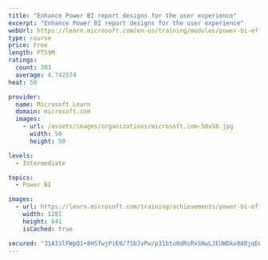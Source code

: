 ```yaml
---
title: "Enhance Power BI report designs for the user experience"
excerpt: "Enhance Power BI report designs for the user experience"
webUrl: https://learn.microsoft.com/en-us/training/modules/power-bi-effective-user-experience/
type: course
price: Free
length: PT59M
ratings:
  count: 303
  average: 4.742574
heat: 50

provider:
  name: Microsoft Learn
  domain: microsoft.com
  images:
    - url: /assets/images/organizations/microsoft.com-50x50.jpg
      width: 50
      height: 50

levels:
  - Intermediate

topics:
  - Power BI

images:
  - url: https://learn.microsoft.com/training/achievements/power-bi-effective-user-experience-social.png
    width: 1281
    height: 641
    isCached: true

secured: "31A1SlFWpQ1+8HSfwjPiE0/7SbJvPw/p31btu0dRsRxSNwLJEUWDkv08BjqEQgB7vimJYygundElmKYvWPSAZDH4hJS0jxRSvtYTYkqrVQr+Pycxl03VofKfqPUST+yQUcUDVI94MF+MTB9CkUGGuUPsvtizzohEtYnrJ4iRWnkx6smfD9KLJc2VqbLNAiCfspVG+m4meV5ICn5HNBVCV+aKSRoRvHCtpdfW6FWb4Ezy2DrRFaGWNQ1aPmfLVO13D04HSY3FXTp6eW03IWuc/or/Gkyd7Ha4UA+wejmg9/S7prpsLCVz4UAV7ZHOhoAZAb6HUypr8TNDYSE/IOIxuttexq4HGUYbhuGGNx2IJ5J3VqmZYOYN1N+NOvdsgtB/+4bSdkvW8JGKsE2krrCAuJhpeVffXThpcwQK8gCE2nA=;y/cwXnH9x7sLj+cJt7RCsw=="
---
```


